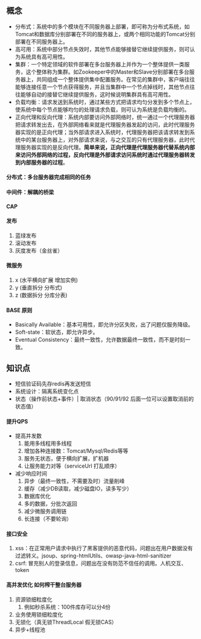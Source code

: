 ## 概念
- 分布式：系统中的多个模块在不同服务器上部署，即可称为分布式系统，如Tomcat和数据库分别部署在不同的服务器上，或两个相同功能的Tomcat分别部署在不同服务器上。
- 高可用：系统中部分节点失效时，其他节点能够接替它继续提供服务，则可认为系统具有高可用性。
- 集群：一个特定领域的软件部署在多台服务器上并作为一个整体提供一类服务，这个整体称为集群。如Zookeeper中的Master和Slave分别部署在多台服务器上，共同组成一个整体提供集中配置服务。在常见的集群中，客户端往往能够连接任意一个节点获得服务，并且当集群中一个节点掉线时，其他节点往往能够自动的接替它继续提供服务，这时候说明集群具有高可用性。
- 负载均衡：请求发送到系统时，通过某些方式把请求均匀分发到多个节点上，使系统中每个节点能够均匀的处理请求负载，则可认为系统是负载均衡的。
- 正向代理和反向代理：系统内部要访问外部网络时，统一通过一个代理服务器把请求转发出去，在外部网络看来就是代理服务器发起的访问，此时代理服务器实现的是正向代理；当外部请求进入系统时，代理服务器把该请求转发到系统中的某台服务器上，对外部请求来说，与之交互的只有代理服务器，此时代理服务器实现的是反向代理。**简单来说，正向代理是代理服务器代替系统内部来访问外部网络的过程，反向代理是外部请求访问系统时通过代理服务器转发到内部服务器的过程**。
#### 分布式：多台服务器完成相同的任务
#### 中间件：解耦的桥梁
#### CAP
#### 发布
1. 蓝绿发布
2. 滚动发布
3. 灰度发布（金丝雀）
#### 微服务
1. x (水平横向扩展 增加实例)
2. y (垂直拆分 分布式)
3. z (数据拆分 分库分表)

#### BASE 原则
- Basically Available：基本可用性，即允许分区失败，出了问题仅服务降级。
- Soft-state：软状态，即允许异步。
- Eventual Consistency：最终一致性，允许数据最终一致性，而不是时刻一致。

## 知识点
- 短信验证码先存redis再发送短信
- 系统设计：隔离系统变化点
- 状态（操作前状态+事件）| 取消状态（90/91/92 后面一位可以设置取消前的状态值）

#### 提升QPS
- 提高并发数
    1. 能用多线程用多线程
    2. 增加各种连接数：Tomcat/Mysql/Redis等等
    3. 服务无状态，便于横向扩展，扩机器
    4. 让服务能力对等（serviceUrl 打乱顺序）
- 减少响应时间
    1. 异步（最终一致性，不需要及时）流量削峰
    2. 缓存（减少DB读取，减少磁盘IO，读多写少）
    3. 数据库优化
    4. 多的数据，分批次返回
    5. 减少微服务调用链
    6. 长连接（不要轮询）
#### 接口安全
1. xss：在正常用户请求中执行了黑客提供的恶意代码，问题出在用户数据没有过滤转义。jsoup、spring-htmlUtils、owasp-java-html-sanitizer
2. csrf: 冒充别人的登录信息，问题出在没有防范不信任的调用。人机交互、token
#### 高并发优化 如何榨干整台服务器
1. 资源锁细粒度化
    1. 例如秒杀系统：100件库存可以分4份
2. 业务使用锁细粒度化
3. 无锁化（真无锁ThreadLocal 假无锁CAS）
4. 异步+线程池

